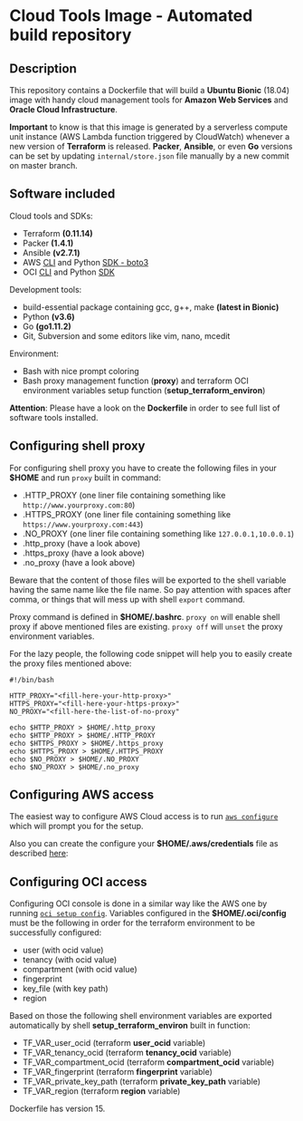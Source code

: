 # Cloud Tools Image - Automated build repository

## Description

This repository contains a Dockerfile that will build a **Ubuntu Bionic** (18.04) image with handy cloud management tools for **Amazon Web Services** and **Oracle Cloud Infrastructure**.

**Important** to know is that this image is generated by a serverless compute unit instance (AWS Lambda function triggered by CloudWatch) whenever a new version of **Terraform** is released. **Packer**, **Ansible**, or even **Go** versions can be set by updating `internal/store.json` file manually by a new commit on master branch.

## Software included

Cloud tools and SDKs:
* Terraform **(0.11.14)**
* Packer **(1.4.1)**
* Ansible **(v2.7.1)**
* AWS [CLI](https://aws.amazon.com/cli/) and Python [SDK - boto3](https://boto3.amazonaws.com/v1/documentation/api/latest/index.html)
* OCI [CLI](https://docs.cloud.oracle.com/iaas/tools/oci-cli/latest/oci_cli_docs/) and Python [SDK](https://oracle-cloud-infrastructure-python-sdk.readthedocs.io/en/latest/)

Development tools:
* build-essential package containing gcc, g++, make **(latest in Bionic)**
* Python **(v3.6)**
* Go **(go1.11.2)**
* Git, Subversion and some editors like vim, nano, mcedit

Environment:
* Bash with nice prompt coloring
* Bash proxy management function (**proxy**) and terraform OCI environment variables setup function (**setup_terraform_environ**)

**Attention**: Please have a look on the **Dockerfile** in order to see full list of software tools installed.

## Configuring shell proxy
For configuring shell proxy you have to create the following files in your **$HOME** and run `proxy` built in command:
* .HTTP_PROXY (one liner file containing something like `http://www.yourproxy.com:80`)
* .HTTPS_PROXY (one liner file containing something like `https://www.yourproxy.com:443`)
* .NO_PROXY  (one liner file containing something like `127.0.0.1,10.0.0.1`)
* .http_proxy (have a look above)
* .https_proxy (have a look above)
* .no_proxy (have a look above)

Beware that the content of those files will be exported to the shell variable having the same name like the file name. So pay attention with spaces after comma, or things that will mess up with shell `export` command.

Proxy command is defined in **$HOME/.bashrc**. `proxy on` will enable shell proxy if above mentioned files are existing. `proxy off` will `unset` the proxy environment variables.

For the lazy people, the following code snippet will help you to easily create the proxy files mentioned above:

```
#!/bin/bash

HTTP_PROXY="<fill-here-your-http-proxy>"
HTTPS_PROXY="<fill-here-your-https-proxy>"
NO_PROXY="<fill-here-the-list-of-no-proxy"

echo $HTTP_PROXY > $HOME/.http_proxy
echo $HTTP_PROXY > $HOME/.HTTP_PROXY
echo $HTTPS_PROXY > $HOME/.https_proxy
echo $HTTPS_PROXY > $HOME/.HTTPS_PROXY
echo $NO_PROXY > $HOME/.NO_PROXY
echo $NO_PROXY > $HOME/.no_proxy

```

## Configuring AWS access

The easiest way to configure AWS Cloud access is to run [`aws configure`](https://docs.aws.amazon.com/cli/latest/userguide/cli-chap-getting-started.html#cli-quick-configuration) which will prompt you for the setup.

Also you can create the configure your **$HOME/.aws/credentials** file as described [here](https://docs.aws.amazon.com/cli/latest/userguide/cli-config-files.html):

## Configuring OCI access

Configuring OCI console is done in a similar way like the AWS one by running [`oci setup config`](https://docs.cloud.oracle.com/iaas/Content/API/SDKDocs/cliinstall.htm). Variables configured in the **$HOME/.oci/config** must be the following in order for the terraform environment to be successfully configured:
* user (with ocid value)
* tenancy (with ocid value)
* compartment (with ocid value)
* fingerprint
* key_file (with key path)
* region

Based on those the following shell environment variables are exported automatically by shell **setup_terraform_environ** built in function:
* TF_VAR_user_ocid (terraform **user_ocid** variable)
* TF_VAR_tenancy_ocid (terraform **tenancy_ocid** variable)
* TF_VAR_compartment_ocid (terraform **compartment_ocid** variable)
* TF_VAR_fingerprint (terraform **fingerprint** variable)
* TF_VAR_private_key_path (terraform **private_key_path** variable)
* TF_VAR_region (terraform **region** variable)

Dockerfile has version 15.
